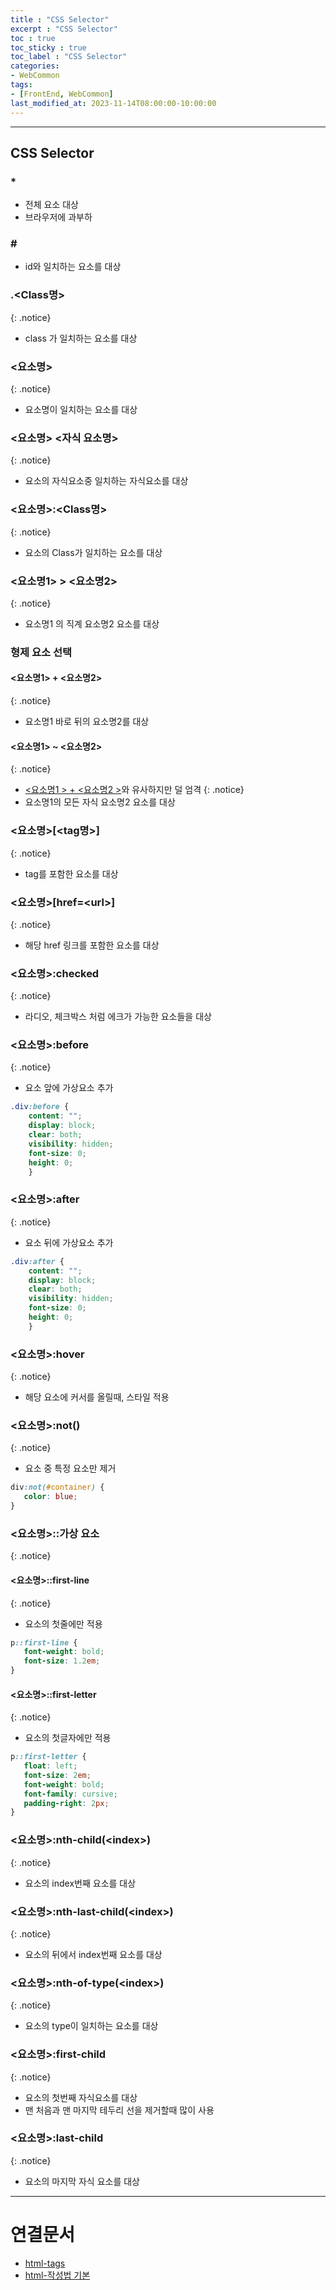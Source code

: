 ```yaml
---
title : "CSS Selector"
excerpt : "CSS Selector"
toc : true
toc_sticky : true
toc_label : "CSS Selector"
categories:
- WebCommon
tags:
- [FrontEnd, WebCommon]
last_modified_at: 2023-11-14T08:00:00-10:00:00
---
```

  
---
  
## CSS Selector
  
### \*
- 전체 요소 대상
- 브라우저에 과부하
  
### \#
- id와 일치하는 요소를 대상
  
### .\<Class명\> 
{: .notice}  
- class 가 일치하는 요소를 대상
  
### \<요소명\> 
{: .notice}  
- 요소명이 일치하는 요소를 대상
  
### \<요소명\> \<자식 요소명\> 
{: .notice}  
- 요소의 자식요소중 일치하는 자식요소를 대상
  
### \<요소명\>:\<Class명\> 
{: .notice}  
- 요소의 Class가 일치하는 요소를 대상
  
### \<요소명1\> \> \<요소명2\> 
{: .notice}  
- 요소명1 의 직계 요소명2 요소를 대상
  
### 형제 요소 선택
  
#### \<요소명1\> + \<요소명2\> 
{: .notice}  
- 요소명1 바로 뒤의 요소명2를 대상
  
#### \<요소명1\> ~ <요소명2> 
{: .notice}  
- [<요소명1 > + <요소명2 >](#요소명1---요소명2-)와 유사하지만 덜 엄격 
{: .notice}  
- 요소명1의 모든 자식 요소명2 요소를 대상
  
### \<요소명\>\[\<tag명>\] 
{: .notice}  
- tag를 포함한 요소를 대상
  
### \<요소명\>\[href=\<url\>\] 
{: .notice}  
- 해당 href 링크를 포함한 요소를 대상
  
### <요소명>:checked 
{: .notice}  
- 라디오, 체크박스 처럼 에크가 가능한 요소들을 대상
  
### <요소명>:before 
{: .notice}  
- 요소 앞에 가상요소 추가
  
```css
.div:before {
    content: "";
    display: block;
    clear: both;
    visibility: hidden;
    font-size: 0;
    height: 0;
    }
```
  
### <요소명>:after 
{: .notice}  
- 요소 뒤에 가상요소 추가
  
```css
.div:after {
    content: "";
    display: block;
    clear: both;
    visibility: hidden;
    font-size: 0;
    height: 0;
    }
```
  
### <요소명>:hover 
{: .notice}  
- 해당 요소에 커서를 올릴때, 스타일 적용
  
### <요소명>:not() 
{: .notice}  
- 요소 중 특정 요소만 제거
  
```css
div:not(#container) {
   color: blue;
}
```
  
### <요소명>::가상 요소 
{: .notice}  
  
#### <요소명>::first-line 
{: .notice}  
- 요소의 첫줄에만 적용
  
```css
p::first-line {
   font-weight: bold;
   font-size: 1.2em;
}
```
  
#### <요소명>::first-letter 
{: .notice}  
- 요소의 첫글자에만 적용
  
```css
p::first-letter {
   float: left;
   font-size: 2em;
   font-weight: bold;
   font-family: cursive;
   padding-right: 2px;
}
```
  
### <요소명>:nth-child(\<index\>) 
{: .notice}  
- 요소의 index번째 요소를 대상
  
### <요소명>:nth-last-child(\<index\>) 
{: .notice}  
- 요소의 뒤에서 index번째 요소를 대상
  
### <요소명>:nth-of-type(\<index\>) 
{: .notice}  
- 요소의 type이 일치하는 요소를 대상
  
### <요소명>:first-child 
{: .notice}  
- 요소의 첫번째 자식요소를 대상
- 맨 처음과 맨 마지막 테두리 선을 제거할때 많이 사용
  
### <요소명>:last-child 
{: .notice}  
- 요소의 마지막 자식 요소를 대상

---
  
# 연결문서
- [html-tags](../../webcommon/webcommon-html-tags)
- [html-작성법 기본](../../webcommon/webcommon-html-작성법-기본)